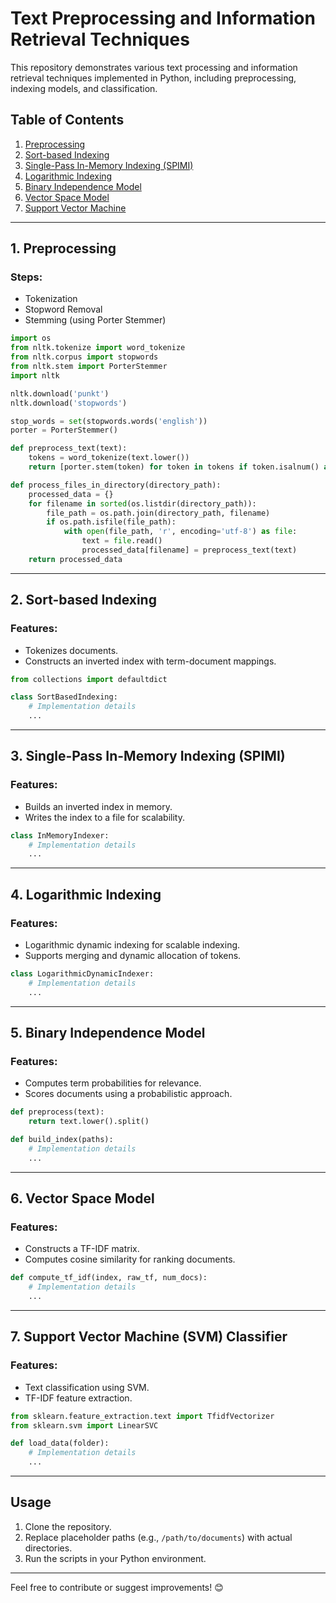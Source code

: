 # Text Preprocessing and Information Retrieval Techniques

This repository demonstrates various text processing and information retrieval techniques implemented in Python, including preprocessing, indexing models, and classification.

## Table of Contents
1. [Preprocessing](#1-preprocessing)
2. [Sort-based Indexing](#2-sort-based-indexing)
3. [Single-Pass In-Memory Indexing (SPIMI)](#3-single-pass-in-memory-indexing-spimi)
4. [Logarithmic Indexing](#4-logarithmic-indexing)
5. [Binary Independence Model](#5-binary-independence-model)
6. [Vector Space Model](#6-vector-space-model)
7. [Support Vector Machine](#7-support-vector-machine)

---

## 1. Preprocessing
### Steps:
- Tokenization
- Stopword Removal
- Stemming (using Porter Stemmer)

```python
import os
from nltk.tokenize import word_tokenize
from nltk.corpus import stopwords
from nltk.stem import PorterStemmer
import nltk

nltk.download('punkt')
nltk.download('stopwords')

stop_words = set(stopwords.words('english'))
porter = PorterStemmer()

def preprocess_text(text):
    tokens = word_tokenize(text.lower())
    return [porter.stem(token) for token in tokens if token.isalnum() and token not in stop_words]

def process_files_in_directory(directory_path):
    processed_data = {}
    for filename in sorted(os.listdir(directory_path)):
        file_path = os.path.join(directory_path, filename)
        if os.path.isfile(file_path):
            with open(file_path, 'r', encoding='utf-8') as file:
                text = file.read()
                processed_data[filename] = preprocess_text(text)
    return processed_data
```

---

## 2. Sort-based Indexing
### Features:
- Tokenizes documents.
- Constructs an inverted index with term-document mappings.

```python
from collections import defaultdict

class SortBasedIndexing:
    # Implementation details
    ...
```

---

## 3. Single-Pass In-Memory Indexing (SPIMI)
### Features:
- Builds an inverted index in memory.
- Writes the index to a file for scalability.

```python
class InMemoryIndexer:
    # Implementation details
    ...
```

---

## 4. Logarithmic Indexing
### Features:
- Logarithmic dynamic indexing for scalable indexing.
- Supports merging and dynamic allocation of tokens.

```python
class LogarithmicDynamicIndexer:
    # Implementation details
    ...
```

---

## 5. Binary Independence Model
### Features:
- Computes term probabilities for relevance.
- Scores documents using a probabilistic approach.

```python
def preprocess(text):
    return text.lower().split()

def build_index(paths):
    # Implementation details
    ...
```

---

## 6. Vector Space Model
### Features:
- Constructs a TF-IDF matrix.
- Computes cosine similarity for ranking documents.

```python
def compute_tf_idf(index, raw_tf, num_docs):
    # Implementation details
    ...
```

---

## 7. Support Vector Machine (SVM) Classifier
### Features:
- Text classification using SVM.
- TF-IDF feature extraction.

```python
from sklearn.feature_extraction.text import TfidfVectorizer
from sklearn.svm import LinearSVC

def load_data(folder):
    # Implementation details
    ...
```

---

## Usage
1. Clone the repository.
2. Replace placeholder paths (e.g., `/path/to/documents`) with actual directories.
3. Run the scripts in your Python environment.

---

Feel free to contribute or suggest improvements! 😊
